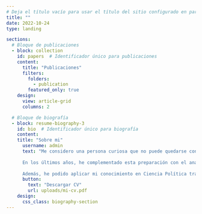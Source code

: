 ```yaml
---
# Deja el título vacío para usar el título del sitio configurado en params.yaml
title: ""
date: 2022-10-24
type: landing

sections:
  # Bloque de publicaciones
  - block: collection
    id: papers  # Identificador único para publicaciones
    content:
      title: "Publicaciones"
      filters:
        folders:
          - publication
        featured_only: true
    design:
      view: article-grid
      columns: 2

  # Bloque de biografía
  - block: resume-biography-3
    id: bio  # Identificador único para biografía
    content:
    title: "Sobre mi"
      username: admin
      text: "Me considero una persona curiosa que no puede quedarse con la duda. Siempre estoy muy interesado en los fenómenos sociales, el comportamiento humano y el funcionamiento de nuestras sociedades. Estas inquietudes las he plasmado en mi especialidad en comunicación política y en el diseño de campañas electorales.<br/><br/>
      
      En los últimos años, he complementado esta preparación con el análisis de datos y técnicas de investigación cuantitativas, lo que me ha permitido ampliar mi espectro de estudio y trabajo. Por ejemplo, he aplicado estos conocimientos al analizar la evolución de la pandemia de la COVID-19 en la Comunidad Valenciana.<br/><br/>
      
      Además, he podido aplicar mi conocimiento en Ciencia Política trabajando y coordinando varias campañas electorales a nivel local. También he desempeñado roles como asesor de grupo municipal y actualmente como concejal.<br/><br/>"
      button:
        text: "Descargar CV"
        url: uploads/mi-cv.pdf
    design:
      css_class: biography-section
---
```

